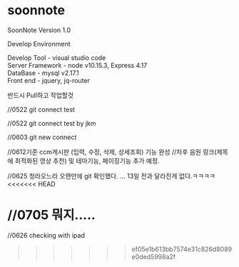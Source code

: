 # soonnote
SoonNote Version 1.0

Develop Environment

Develop Tool     - visual studio code </br>
Server Framework - node v10.15.3, Express 4.17</br>
DataBase         - mysql v2.17.1</br>
Front end        - jquery, jq-router</br>

반드시 Pull하고 작업할것

//0522 git connect test

//0522 git connect test by jkm

//0603 git new connect 

//0612기준 ccm게시판 (입력, 수정, 삭제, 상세조회) 기능 완성
//차후 음원 링크(제목에 최적화된 영상 추천) 및 테마기능, 페이징기능 추가 예정.

//0625 청라오느라 오랜만에 git 확인했다. ... 13일 전과 달라진게 없다.ㅋㅋㅋㅋ
<<<<<<< HEAD

//0705 뭐지.....
=======
//0626 checking with ipad 
>>>>>>> ef05e1b613bb7574e31c826d8089e0ded5998a2f
